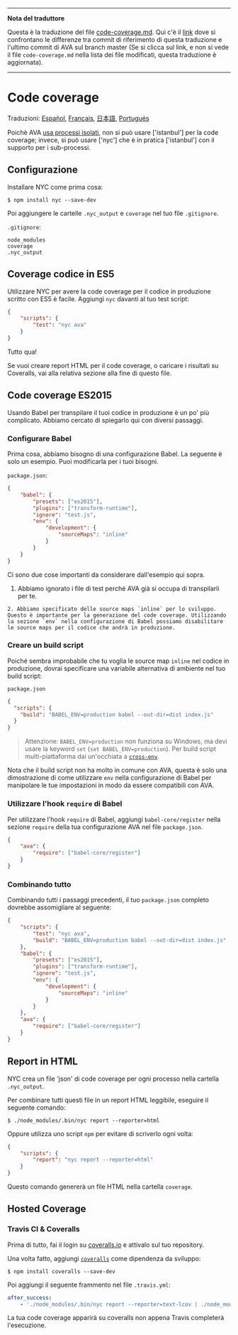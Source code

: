 ___
**Nota del traduttore**

Questa è la traduzione del file [code-coverage.md](https://github.com/sindresorhus/ava/blob/master/docs/recipes/code-coverage.md). Qui c'è il [link](https://github.com/avajs/ava/compare/c09462c3e515c41da8177a3d9ba5fb0f19759653...main#diff-d3030a18b089fdb1fbfabf6e75e4aef0) dove si confrontano le differenze tra commit di riferimento di questa traduzione e l'ultimo commit di AVA sul branch master (Se si clicca sul link, e non si vede il file `code-coverage.md` nella lista dei file modificati, questa traduzione è aggiornata).
___
# Code coverage

Traduzioni: [Español](https://github.com/avajs/ava-docs/blob/main/es_ES/docs/recipes/code-coverage.md), [Français](https://github.com/avajs/ava-docs/blob/main/fr_FR/docs/recipes/code-coverage.md), [日本語](https://github.com/avajs/ava-docs/blob/main/ja_JP/docs/recipes/code-coverage.md), [Portugués](https://github.com/avajs/ava-docs/blob/main/pt_BR/docs/recipes/code-coverage.md)

Poichè AVA [usa processi isolati](processi-isolati), non si può usare ['istanbul'] per la code coverage; invece, si può usare ['nyc'] che è in pratica ['istanbul'] con il supporto per i sub-processi.

## Configurazione

Installare NYC come prima cosa:

```
$ npm install nyc --save-dev
```

Poi aggiungere le cartelle `.nyc_output` e `coverage` nel tuo file `.gitignore`.

`.gitignore`:

```
node_modules
coverage
.nyc_output
```

## Coverage codice in ES5

Utilizzare NYC per avere la code coverage per il codice in produzione scritto con ES5 è facile. Aggiungi `nyc` davanti al tuo test script:

```json
{
	"scripts": {
		"test": "nyc ava"
	}
}
```

Tutto qua!

Se vuoi creare report HTML per il code coverage, o caricare i risultati su Coveralls, vai alla relativa sezione alla fine di questo file.

## Code coverage ES2015

Usando Babel per transpilare il tuoi codice in produzione è un po' più complicato. Abbiamo cercato di spiegarlo qui con diversi passaggi.

### Configurare Babel

Prima cosa, abbiamo bisogno di una configurazione Babel. La seguente è solo un esempio. Puoi modificarla per i tuoi bisogni.

`package.json`:
```json
{
	"babel": {
		"presets": ["es2015"],
		"plugins": ["transform-runtime"],
		"ignore": "test.js",
		"env": {
			"development": {
				"sourceMaps": "inline"
			}
		}
	}
}
```

Ci sono due cose importanti da considerare dall'esempio qui sopra.

  1. Abbiamo ignorato i file di test perché AVA già si occupa di transpilarli per te.

	2. Abbiamo specificato delle source maps `inline` per lo sviluppo. Questo è importante per la generazione del code coverage. Utilizzando la sezione `env` nella configurazione di Babel possiamo disabilitare le source maps per il codice che andrà in produzione.

### Creare un build script

Poiché sembra improbabile che tu voglia le source map `inline` nel codice in produzione, dovrai specificare una variabile alternativa di ambiente nel tuo build script:

`package.json`

```json
{
  "scripts": {
    "build": "BABEL_ENV=production babel --out-dir=dist index.js"
  }
}
```

> Attenzione: `BABEL_ENV=production` non funziona su Windows, ma devi usare la keyword `set` (`set BABEL_ENV=production`). Per build script multi-piattaforma dai un'occhiata a [`cross-env`].

Nota che il build script non ha molto in comune con AVA, questa è solo una dimostrazione di come utilizzare `env` nella configurazione di Babel per manipolare le tue impostazioni in modo da essere compatibili con AVA.

### Utilizzare l'hook `require` di Babel

Per utilizzare l'hook `require` di Babel, aggiungi `babel-core/register` nella sezione `require` della tua configurazione AVA nel file `package.json`.

```json
{
	"ava": {
		"require": ["babel-core/register"]
	}
}
```


### Combinando tutto

Combinando tutti i passaggi precedenti, il tuo `package.json` completo dovrebbe assomigliare al seguente:

```json
{
	"scripts": {
		"test": "nyc ava",
		"build": "BABEL_ENV=production babel --out-dir=dist index.js"
	},
	"babel": {
		"presets": ["es2015"],
		"plugins": ["transform-runtime"],
		"ignore": "test.js",
		"env": {
			"development": {
				"sourceMaps": "inline"
			}
		}
	},
	"ava": {
		"require": ["babel-core/register"]
	}
}
```


## Report in HTML

NYC crea un file 'json' di code coverage per ogni processo nella cartella `.nyc_output`.

Per combinare tutti questi file in un report HTML leggibile, eseguire il seguente comando:

```
$ ./node_modules/.bin/nyc report --reporter=html
```

Oppure utilizza uno script `npm` per evitare di scriverlo ogni volta:

```json
{
	"scripts": {
		"report": "nyc report --reporter=html"
	}
}
```

Questo comando genererà un file HTML nella cartella `coverage`.

## Hosted Coverage

### Travis CI & Coveralls

Prima di tutto, fai il login su [coveralls.io] e attivalo sul tuo repository.

Una volta fatto, aggiungi [`coveralls`] come dipendenza da sviluppo:

```
$ npm install coveralls --save-dev
```

Poi aggiungi il seguente frammento nel file `.travis.yml`:

```yaml
after_success:
    - './node_modules/.bin/nyc report --reporter=text-lcov | ./node_modules/.bin/coveralls'
```

La tua code coverage apparirà su coveralls non appena Travis completerà l'esecuzione.

[`babel`]:      https://github.com/babel/babel
[coveralls.io]: https://coveralls.io
[`coveralls`]:  https://github.com/nickmerwin/node-coveralls
[`cross-env`]:  https://github.com/kentcdodds/cross-env
[processi-isolati]: https://github.com/avajs/ava-docs/blob/main/it_IT/readme.md#isolamento-dei-processi
[`istanbul`]:   https://github.com/gotwarlost/istanbul
[`nyc`]:        https://github.com/bcoe/nyc
